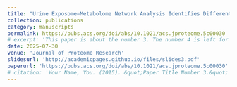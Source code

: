 ```yaml
---
title: "Urine Exposome–Metabolome Network Analysis Identifies Differential Chemical Connectivity Associated with Mild Cognitive Impairment"
collection: publications
category: manuscripts
permalink: https://pubs.acs.org/doi/abs/10.1021/acs.jproteome.5c00030
# excerpt: 'This paper is about the number 3. The number 4 is left for future work.'
date: 2025-07-30
venue: 'Journal of Proteome Research'
slidesurl: 'http://academicpages.github.io/files/slides3.pdf'
paperurl: 'https://pubs.acs.org/doi/abs/10.1021/acs.jproteome.5c00030'
# citation: 'Your Name, You. (2015). &quot;Paper Title Number 3.&quot; <i>Journal 1</i>. 1(3).'
---
```


[//]: # (The contents above will be part of a list of publications, if the user clicks the link for the publication than the contents of section will be rendered as a full page, allowing you to provide more information about the paper for the reader. When publications are displayed as a single page, the contents of the above "citation" field will automatically be included below this section in a smaller font.)
